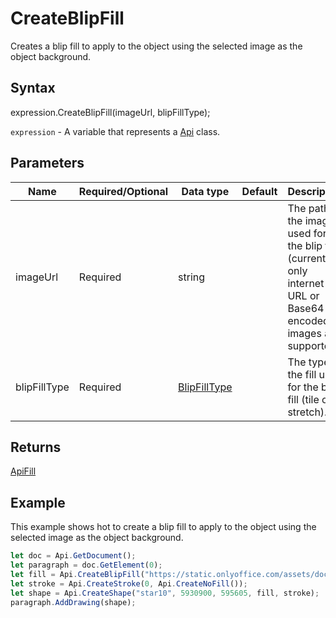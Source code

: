 # CreateBlipFill

Creates a blip fill to apply to the object using the selected image as the object background.

## Syntax

expression.CreateBlipFill(imageUrl, blipFillType);

`expression` - A variable that represents a [Api](../Api.md) class.

## Parameters

| **Name** | **Required/Optional** | **Data type** | **Default** | **Description** |
| ------------- | ------------- | ------------- | ------------- | ------------- |
| imageUrl | Required | string |  | The path to the image used for the blip fill (currently only internet URL or Base64 encoded images are supported). |
| blipFillType | Required | [BlipFillType](../../Enumeration/BlipFillType.md) |  | The type of the fill used for the blip fill (tile or stretch). |

## Returns

[ApiFill](../../ApiFill/ApiFill.md)

## Example

This example shows hot to create a blip fill to apply to the object using the selected image as the object background.

```javascript
let doc = Api.GetDocument();
let paragraph = doc.GetElement(0);
let fill = Api.CreateBlipFill("https://static.onlyoffice.com/assets/docs/samples/img/presentation_sky.png", "tile");
let stroke = Api.CreateStroke(0, Api.CreateNoFill());
let shape = Api.CreateShape("star10", 5930900, 595605, fill, stroke);
paragraph.AddDrawing(shape);
```
